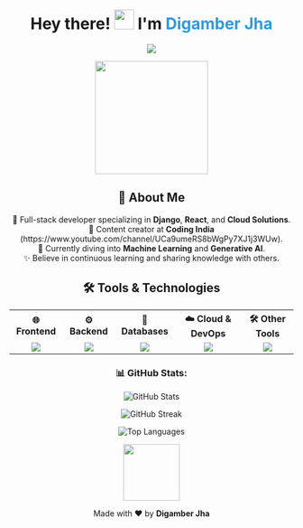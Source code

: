 
<h1 align="center">
  Hey there! <img src="https://media.giphy.com/media/hvRJCLFzcasrR4ia7z/giphy.gif" width="35"> 
  I'm <span style="color:#3498db; font-weight:bold;">Digamber Jha</span>
</h1>

<p align="center">
  <img src="https://readme-typing-svg.demolab.com?font=Fira+Code&weight=600&size=28&pause=1000&color=3498DB&center=true&vCenter=true&width=900&lines=Full-Stack+Developer;Django+%26+React+Expert;Cloud+Enthusiast+%F0%9F%9A%80;Content+Creator+%40CodingIndia;Passionate+about+Learning+%26+Building+Tech+Solutions" />
</p>

<p align="center">
  <img src="https://media.giphy.com/media/WUlplcMpOCEmTGBtBW/giphy.gif" width="200">
</p>

<h2 align="center">🌟 About Me</h2>
<p align="center">
  🚀 Full-stack developer specializing in <strong>Django</strong>, <strong>React</strong>, and <strong>Cloud Solutions</strong>.<br>
  🎥 Content creator at <strong>Coding India</strong> (https://www.youtube.com/channel/UCa9umeRS8bWgPy7XJ1j3WUw).<br>
  🌱 Currently diving into <strong>Machine Learning</strong> and <strong>Generative AI</strong>.<br>
  ✨ Believe in continuous learning and sharing knowledge with others.<br>
</p>

<h2 align="center">🛠️ Tools & Technologies</h2>

<table align="center" width="80%">
  <tr>
    <th align="center">🌐 Frontend</th>
    <th align="center">⚙️ Backend</th>
    <th align="center">💾 Databases</th>
    <th align="center">☁️ Cloud & DevOps</th>
    <th align="center">🛠️ Other Tools</th>
  </tr>
  <tr align="center">
    <td>
      <img src="https://skillicons.dev/icons?i=react,js,html,css,tailwind" />
    </td>
    <td>
      <img src="https://skillicons.dev/icons?i=python,django" />
    </td>
    <td>
      <img src="https://skillicons.dev/icons?i=mysql,postgresql" />
    </td>
    <td>
      <img src="https://skillicons.dev/icons?i=aws" />
    </td>
    <td>
      <img src="https://skillicons.dev/icons?i=git,vscode,github" />
    </td>
  </tr>
</table>

<h3 align="center">📊 GitHub Stats:</h3>
<p align="center">
  <img src="https://github-readme-stats.vercel.app/api?username=kumardigamberjha&show_icons=true&theme=radical" alt="GitHub Stats">
</p>
<p align="center">
  <img src="https://github-readme-streak-stats.herokuapp.com/?user=kumardigamberjha&theme=radical" alt="GitHub Streak">
</p>
<p align="center">
  <img src="https://github-readme-stats.vercel.app/api/top-langs/?username=kumardigamberjha&layout=compact&theme=radical" alt="Top Languages">
</p>

<p align="center">
  <img src="https://media.giphy.com/media/jpVnC65DmYeyRL4LHS/giphy.gif" width="100">
</p>
<p align="center">
  Made with  ❤️  by <strong>Digamber Jha</strong>
</p>

